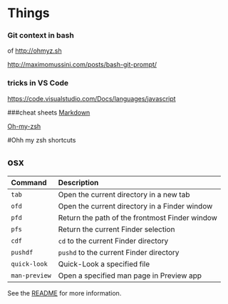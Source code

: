 # Things

### Git context in bash
  of http://ohmyz.sh
  
  http://maximomussini.com/posts/bash-git-prompt/ 
  
### tricks in VS Code
  https://code.visualstudio.com/Docs/languages/javascript


###cheat sheets
[Markdown](https://github.com/adam-p/markdown-here/wiki/Markdown-Cheatsheet)

[Oh-my-zsh](https://github.com/robbyrussell/oh-my-zsh/wiki/Cheatsheet)



#Ohh my zsh shortcuts

## osx

| Command       | Description                                    |
|:--------------|:-----------------------------------------------|
| `tab`         | Open the current directory in a new tab        |
| `ofd`         | Open the current directory in a Finder window  |
| `pfd`         | Return the path of the frontmost Finder window |
| `pfs`         | Return the current Finder selection            |
| `cdf`         | `cd` to the current Finder directory           |
| `pushdf`      | `pushd` to the current Finder directory        |
| `quick-look`  | Quick-Look a specified file                    |
| `man-preview` | Open a specified man page in Preview app       |

See the [README](https://github.com/robbyrussell/oh-my-zsh/tree/master/plugins/osx) for more information.



